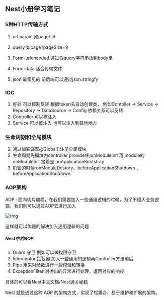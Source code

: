 ## Nest小册学习笔记



### 5种HTTP传输方式

1. url param 如page/:id 

2. query 如page?pageSize=9

3. Form-urlencoded 通过将query字符串放到body里

4. Form-data 适合传输文件

5. json 最常见的 前后端可以通过json.stringfy

   

### IOC

1. 好处 可以控制反转 根据token去自动创建类， 例如Contoller -> Service -> Repository -> DataSource -> Config 依赖关系可以反转
2. Controller 可以被注入
3. Service 可以被注入 也可以注入到其他地方



### 生命周期和全局模块

1. 通过加装饰器@Global()注册全局模块
2. 生命周期先模块内controller provider的onModuleInit 再 module的onModuleInit 接着是 onApplicationBootstrap
3. 销毁的时候 onModuleDestory、beforeApplicationShutdown 、beforeApplicationShutdown



### AOP架构

AOP : 面向切片编程，在我们需要加入一些通用逻辑的时候，为了不侵入业务逻辑，我们则可以通过AOP去进行加入

![img](https://p1-juejin.byteimg.com/tos-cn-i-k3u1fbpfcp/9f99087120e847eab901738bf8504d21~tplv-k3u1fbpfcp-jj-mark:4536:0:0:0:q75.awebp)

这样就可以优雅的解决加入通用逻辑的问题

##### Nest中的AOP

1. Guard 守卫 例如可以做权限守卫
2. Interceptor 拦截器 加入一些通用的逻辑再Controller方法前后
3. Pipe 用来对参数进行一些校验和转换
4. ExceptionFilter 对抛出的异常进行处理，返回对应的响应

具体的可以看Nest中文文档/Nest通关秘籍 

Nest 就是通过这种 AOP 的架构方式，实现了松耦合、易于维护和扩展的架构。



